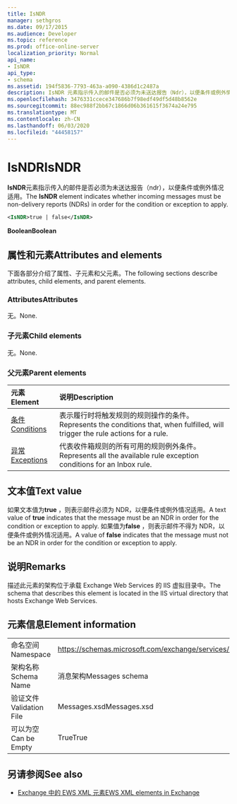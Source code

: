 ```yaml
---
title: IsNDR
manager: sethgros
ms.date: 09/17/2015
ms.audience: Developer
ms.topic: reference
ms.prod: office-online-server
localization_priority: Normal
api_name:
- IsNDR
api_type:
- schema
ms.assetid: 194f5836-7793-463a-a090-4386d1c2487a
description: IsNDR 元素指示传入的邮件是否必须为未送达报告（Ndr），以便条件或例外情况适用。
ms.openlocfilehash: 3476331ccece347686b7f98edf49df5d48b8562e
ms.sourcegitcommit: 88ec988f2bb67c1866d06b361615f3674a24e795
ms.translationtype: MT
ms.contentlocale: zh-CN
ms.lasthandoff: 06/03/2020
ms.locfileid: "44458157"
---
```

# <a name="isndr"></a><span data-ttu-id="34783-103">IsNDR</span><span class="sxs-lookup"><span data-stu-id="34783-103">IsNDR</span></span>

<span data-ttu-id="34783-104">**IsNDR**元素指示传入的邮件是否必须为未送达报告（ndr），以便条件或例外情况适用。</span><span class="sxs-lookup"><span data-stu-id="34783-104">The **IsNDR** element indicates whether incoming messages must be non-delivery reports (NDRs) in order for the condition or exception to apply.</span></span> 
  
```XML
<IsNDR>true | false</IsNDR>
```

 <span data-ttu-id="34783-105">**Boolean**</span><span class="sxs-lookup"><span data-stu-id="34783-105">**Boolean**</span></span>
## <a name="attributes-and-elements"></a><span data-ttu-id="34783-106">属性和元素</span><span class="sxs-lookup"><span data-stu-id="34783-106">Attributes and elements</span></span>

<span data-ttu-id="34783-107">下面各部分介绍了属性、子元素和父元素。</span><span class="sxs-lookup"><span data-stu-id="34783-107">The following sections describe attributes, child elements, and parent elements.</span></span>
  
### <a name="attributes"></a><span data-ttu-id="34783-108">Attributes</span><span class="sxs-lookup"><span data-stu-id="34783-108">Attributes</span></span>

<span data-ttu-id="34783-109">无。</span><span class="sxs-lookup"><span data-stu-id="34783-109">None.</span></span>
  
### <a name="child-elements"></a><span data-ttu-id="34783-110">子元素</span><span class="sxs-lookup"><span data-stu-id="34783-110">Child elements</span></span>

<span data-ttu-id="34783-111">无。</span><span class="sxs-lookup"><span data-stu-id="34783-111">None.</span></span>
  
### <a name="parent-elements"></a><span data-ttu-id="34783-112">父元素</span><span class="sxs-lookup"><span data-stu-id="34783-112">Parent elements</span></span>

|<span data-ttu-id="34783-113">**元素**</span><span class="sxs-lookup"><span data-stu-id="34783-113">**Element**</span></span>|<span data-ttu-id="34783-114">**说明**</span><span class="sxs-lookup"><span data-stu-id="34783-114">**Description**</span></span>|
|:-----|:-----|
|[<span data-ttu-id="34783-115">条件</span><span class="sxs-lookup"><span data-stu-id="34783-115">Conditions</span></span>](conditions.md) <br/> |<span data-ttu-id="34783-116">表示履行时将触发规则的规则操作的条件。</span><span class="sxs-lookup"><span data-stu-id="34783-116">Represents the conditions that, when fulfilled, will trigger the rule actions for a rule.</span></span>  <br/> |
|[<span data-ttu-id="34783-117">异常</span><span class="sxs-lookup"><span data-stu-id="34783-117">Exceptions</span></span>](exceptions.md) <br/> |<span data-ttu-id="34783-118">代表收件箱规则的所有可用的规则例外条件。</span><span class="sxs-lookup"><span data-stu-id="34783-118">Represents all the available rule exception conditions for an Inbox rule.</span></span>  <br/> |
   
## <a name="text-value"></a><span data-ttu-id="34783-119">文本值</span><span class="sxs-lookup"><span data-stu-id="34783-119">Text value</span></span>

<span data-ttu-id="34783-120">如果文本值为**true** ，则表示邮件必须为 NDR，以便条件或例外情况适用。</span><span class="sxs-lookup"><span data-stu-id="34783-120">A text value of **true** indicates that the message must be an NDR in order for the condition or exception to apply.</span></span> <span data-ttu-id="34783-121">如果值为**false** ，则表示邮件不得为 NDR，以便条件或例外情况适用。</span><span class="sxs-lookup"><span data-stu-id="34783-121">A value of **false** indicates that the message must not be an NDR in order for the condition or exception to apply.</span></span> 
  
## <a name="remarks"></a><span data-ttu-id="34783-122">说明</span><span class="sxs-lookup"><span data-stu-id="34783-122">Remarks</span></span>

<span data-ttu-id="34783-123">描述此元素的架构位于承载 Exchange Web Services 的 IIS 虚拟目录中。</span><span class="sxs-lookup"><span data-stu-id="34783-123">The schema that describes this element is located in the IIS virtual directory that hosts Exchange Web Services.</span></span>
  
## <a name="element-information"></a><span data-ttu-id="34783-124">元素信息</span><span class="sxs-lookup"><span data-stu-id="34783-124">Element information</span></span>

|||
|:-----|:-----|
|<span data-ttu-id="34783-125">命名空间</span><span class="sxs-lookup"><span data-stu-id="34783-125">Namespace</span></span>  <br/> |https://schemas.microsoft.com/exchange/services/2006/messages  <br/> |
|<span data-ttu-id="34783-126">架构名称</span><span class="sxs-lookup"><span data-stu-id="34783-126">Schema Name</span></span>  <br/> |<span data-ttu-id="34783-127">消息架构</span><span class="sxs-lookup"><span data-stu-id="34783-127">Messages schema</span></span>  <br/> |
|<span data-ttu-id="34783-128">验证文件</span><span class="sxs-lookup"><span data-stu-id="34783-128">Validation File</span></span>  <br/> |<span data-ttu-id="34783-129">Messages.xsd</span><span class="sxs-lookup"><span data-stu-id="34783-129">Messages.xsd</span></span>  <br/> |
|<span data-ttu-id="34783-130">可以为空</span><span class="sxs-lookup"><span data-stu-id="34783-130">Can be Empty</span></span>  <br/> |<span data-ttu-id="34783-131">True</span><span class="sxs-lookup"><span data-stu-id="34783-131">True</span></span>  <br/> |
   
## <a name="see-also"></a><span data-ttu-id="34783-132">另请参阅</span><span class="sxs-lookup"><span data-stu-id="34783-132">See also</span></span>



- [<span data-ttu-id="34783-133">Exchange 中的 EWS XML 元素</span><span class="sxs-lookup"><span data-stu-id="34783-133">EWS XML elements in Exchange</span></span>](ews-xml-elements-in-exchange.md)

